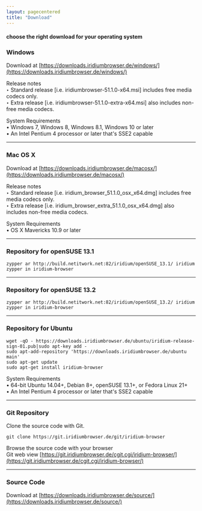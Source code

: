 ```yaml
---
layout: pagecentered
title: "Download"
---
```


#### choose the right download for your operating system #

<div class="icon fa-windows"></div>

### Windows ###
Download at [https://downloads.iridiumbrowser.de/windows/](https://downloads.iridiumbrowser.de/windows/)

Release notes    
&#8227; Standard release [i.e. iridiumbrowser-51.1.0-x64.msi] includes free media codecs only.    
&#8227; Extra release [i.e. iridiumbrowser-51.1.0-extra-x64.msi] also includes non-free media codecs.     
     
System Requirements     
&#8226; Windows 7, Windows 8, Windows 8.1, Windows 10 or later     
&#8226; An Intel Pentium 4 processor or later that's SSE2 capable     
  
---  
  
<div class="icon fa-apple"></div>
  
### Mac OS X ###
Download at [https://downloads.iridiumbrowser.de/macosx/](https://downloads.iridiumbrowser.de/macosx/)
  

Release notes    
&#8227; Standard release [i.e. iridium_browser_51.1.0_osx_x64.dmg] includes free media codecs only.     
&#8227; Extra release [i.e. iridium_browser_extra_51.1.0_osx_x64.dmg] also includes non-free media codecs.     
     
System Requirements     
&#8226; OS X Mavericks 10.9 or later     
   
---  
  
 <div class="icon fa-database"></div>
 
### Repository for openSUSE 13.1 ###
	zypper ar http://build.netitwork.net:82/iridium/openSUSE_13.1/ iridium  
	zypper in iridium-browser
  
---  
  
 <div class="icon fa-database"></div>
 
### Repository for openSUSE 13.2 ###
	zypper ar http://build.netitwork.net:82/iridium/openSUSE_13.2/ iridium  
	zypper in iridium-browser
  
---  
  
<div class="icon fa-linux"></div> 

### Repository for Ubuntu ###
    wget -qO - https://downloads.iridiumbrowser.de/ubuntu/iridium-release-sign-01.pub|sudo apt-key add -
    sudo apt-add-repository 'https://downloads.iridiumbrowser.de/ubuntu main'
    sudo apt-get update
    sudo apt-get install iridium-browser
     
System Requirements     
&#8226; 64-bit Ubuntu 14.04+, Debian 8+, openSUSE 13.1+, or Fedora Linux 21+     
&#8226; An Intel Pentium 4 processor or later that's SSE2 capable     
     
---  
  
<div class="icon fa-github"></div>

### Git Repository ###
Clone the source code with Git.

    git clone https://git.iridiumbrowser.de/git/iridium-browser  

Browse the source code with your browser  
Git web view [https://git.iridiumbrowser.de/cgit.cgi/iridium-browser/](https://git.iridiumbrowser.de/cgit.cgi/iridium-browser/)
  
---  
  
<div class="icon fa-code"></div>
  
### Source Code ###
Download at [https://downloads.iridiumbrowser.de/source/](https://downloads.iridiumbrowser.de/source/)